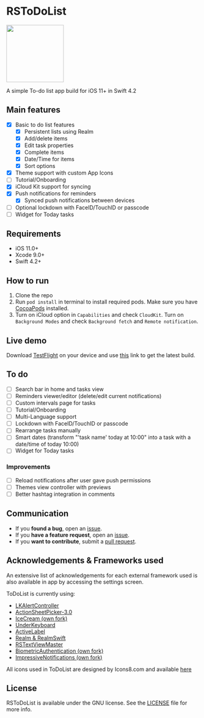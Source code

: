 # RSToDoList

<p align="left">
  <img width="150" height="150" src="https://github.com/iPhoNewsRO/ToDoList/blob/master/Resources/icon.png" />
</p>

A simple To-do list app build for iOS 11+ in Swift 4.2 

## Main features
- [x] Basic to do list features
	- [x] Persistent lists using Realm
	- [x] Add/delete items
	- [x] Edit task properties
	- [x] Complete items
	- [x] Date/Time for items
	- [x] Sort options
- [x] Theme support with custom App Icons
- [ ] Tutorial/Onboarding
- [x] iCloud Kit support for syncing
- [x] Push notifications for reminders
	- [x] Synced push notifications between devices
- [ ] Optional lockdown with FaceID/TouchID or passcode
- [ ] Widget for Today tasks

## Requirements
 - iOS 11.0+
 - Xcode 9.0+
 - Swift 4.2+

## How to run

1. Clone the repo
2. Run ```pod install``` in terminal to install required pods. Make sure you have [CocoaPods](https://guides.cocoapods.org/using/getting-started.html) installed.
3. Turn on iCloud option in ```Capabilities``` and check ```CloudKit```. Turn on ```Background Modes``` and check ```Background fetch``` and ```Remote notification```.

## Live demo

Download [TestFlight](https://itunes.apple.com/us/app/testflight/id899247664?mt=8) on your device and use [this](http://l0ng.in/todolist) link to get the latest build.

## To do

- [ ] Search bar in home and tasks view
- [ ] Reminders viewer/editor (delete/edit current notifications)
- [ ] Custom intervals page for tasks
- [ ] Tutorial/Onboarding
- [ ] Multi-Language support
- [ ] Lockdown with FaceID/TouchID or passcode
- [ ] Rearrange tasks manually
- [ ] Smart dates (transform "'task name' today at 10:00" into a task with a date/time of today 10:00)
- [ ] Widget for Today tasks
 
### Improvements
- [ ] Reload notifications after user gave push permissions
- [ ] Themes view controller with previews
- [ ] Better hashtag integration in comments

## Communication
- If you **found a bug**, open an [issue](https://github.com/iPhoNewsRO/ToDoList/issues).
- If you **have a feature request**, open an [issue](https://github.com/iPhoNewsRO/ToDoList/issues).
- If you **want to contribute**, submit a [pull request]().

## Acknowledgements & Frameworks used

An extensive list of acknowledgements for each external framework used is also available in app by accessing the settings screen.

ToDoList is currently using:

 - [LKAlertController](https://github.com/lightningkite/LKAlertController)
 - [ActionSheetPicker-3.0](https://github.com/skywinder/ActionSheetPicker-3.0)
 - [IceCream (own fork)](https://github.com/iPhoNewsRO/IceCream)
 - [UnderKeyboard](https://github.com/evgenyneu/UnderKeyboard)
 - [ActiveLabel](https://github.com/optonaut/ActiveLabel.swift)
 - [Realm & RealmSwift](https://realm.io/products/realm-database)
 - [RSTextViewMaster](https://github.com/iPhoNewsRO/RSTextViewMaster)
 - [BiometricAuthentication (own fork)](https://github.com/iPhoNewsRO/BiometricAuthentication)
 - [ImpressiveNotifications (own fork)](https://github.com/iPhoNewsRO/ImpressiveNotifications)

All icons used in ToDoList are designed by Icons8.com and available [here](http://icons8.com)

## License

RSToDoList is available under the GNU license. See the [LICENSE](https://github.com/iPhoNewsRO/ToDoList/blob/master/LICENSE) file for more info.